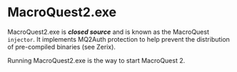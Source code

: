 # MacroQuest2.exe

MacroQuest2.exe is _**closed source**_ and is known as the MacroQuest `injector`. It implements MQ2Auth protection to help prevent the distribution of pre-compiled binaries \(see Zerix\).

Running MacroQuest2.exe is the way to start MacroQuest 2.

